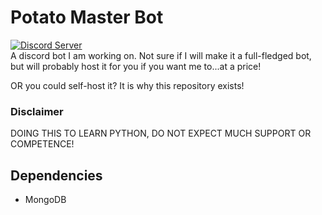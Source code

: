 # Potato Master Bot
[![Discord Server](https://discord.com/api/guilds/1014629466523303997/embed.png)](https://discord.gg/eGBKZdV7X5)  
A discord bot I am working on. Not sure if I will make it a full-fledged bot, but will probably host it for you
if you want me to...at a price!

OR you could self-host it? It is why this repository exists!
### Disclaimer
DOING THIS TO LEARN PYTHON, DO NOT EXPECT MUCH SUPPORT OR COMPETENCE!
## Dependencies
* MongoDB
